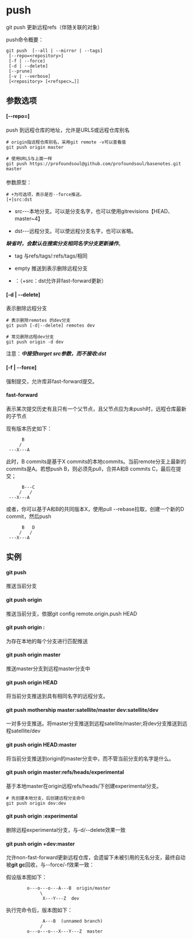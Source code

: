 # push

git push 更新远程refs（伴随关联的对象）

push命令概要：

```
git push  [--all | --mirror | --tags]
 [--repo=<repository>]
 [-f | --force]
 [-d | --delete]
 [--prune]
 [-v | --verbose]
 [<repository> [<refspec>…​]]
```

## 参数选项

#### [--repo=<repository>]

push 到远程仓库的地址，允许是URLS或远程仓库别名

```
# origin指远程仓库别名，采用git remote -v可以查看值
git push origin master

# 使用URLS与上面一样
git push https://profoundsoul@github.com/profoundsoul/basenotes.git master
```

#### <refspec>

参数原型：

```
# +为可选项，表示是否--force推送。
[+]src:dst
```

+ src---本地分支。可以是分支名字，也可以使用gitrevisions【HEAD、master~4】

+ dst---远程分支。可以使远程分支名字，也可以省略。

***缺省时，会默认在<repository>搜索<src>分支相同名字分支更新操作***。

+ tag <tag>与refs/tags/<tag>:refs/tags/<tag>相同

+ empty <src> 推送到<dst>表示删除远程分支

+ ：（+src：dst允许非fast-forward更新）

#### [-d | --delete]

表示删除远程分支

```
# 表示删除remotes 的dev分支
git push [-d|--delete] remotes dev

# 常见删除远程dev分支
git push origin -d dev
```

注意：***<refspec>中接受target src参数，而不接收:dst***

#### [-f | --force]

强制提交，允许库非fast-forward提交。

#### fast-forward

表示某次提交历史有且只有一个父节点，且父节点应为未push时，远程仓库最新的子节点

现有版本历史如下：

```
      B
     /
 ---X---A

```

此时，B commits是基于X commits的本地commits。当前remote分支上最新的commits是A。若想push B，则必须先pull，合并A和B commits C，最后在提交；

```
      B---C
     /   /
 ---X---A

```

或者，你可以基于A和B的共同版本X，使用pull --rebase拉取，创建一个新的D commit，然后push

```
      B   D
     /   /
 ---X---A

```

## 实例

#### git push

推送当前分支

#### git push origin

推送当前分支，依据git config remote.origin.push HEAD

#### git push origin :

为存在本地的每个分支进行匹配推送

#### git push origin master

推送master分支到远程master分支中

#### git push origin HEAD

将当前分支推送到具有相同名字的远程分支。

#### git push mothership master:satellite/master dev:satellite/dev

一对多分支推送。将master分支推送到远程satellite/master;将dev分支推送到远程satellite/dev

#### git push origin HEAD:master

将当前分支推送到origin的master分支中，而不管当前分支的名字是什么。

#### git push origin master:refs/heads/experimental

基于本地master在origin远程refs/heads/下创建experimental分支。

```
# 先创建本地分支，后创建远程分支命令
git push origin dev:dev

```

#### git push origin :experimental

删除远程experimental分支，与-d/--delete效果一致

#### git push origin +dev:master

允许non-fast-forward更新远程仓库，会遗留下未被引用的无名分支，最终自动被**git gc**回收，与--force/-f效果一致：

假设版本图如下：

```
	    o---o---o---A---B  origin/master
		     \
		      X---Y---Z  dev

```

执行完命令后，版本图如下：

```
		      A---B  (unnamed branch)
		     /
	    o---o---o---X---Y---Z  master
```











